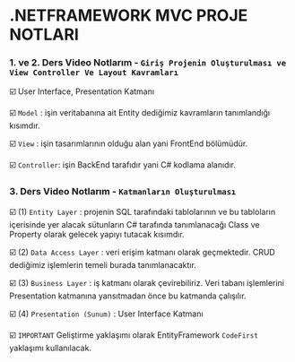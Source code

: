 # .NETFRAMEWORK MVC PROJE NOTLARI
 
### 1. ve 2. Ders Video Notlarım - `Giriş Projenin Oluşturulması ve View Controller Ve Layout Kavramları`

 ☑️ User Interface, Presentation Katmanı

 ☑️ `Model` : işin veritabanına ait Entity dediğimiz kavramların tanımlandığı kısımdır.

 ☑️ `View` : işin tasarımlarının olduğu alan yani FrontEnd bölümüdür.

 ☑️ `Controller`: işin BackEnd tarafıdır yani C# kodlama alanıdır.

### 3. Ders Video Notlarım - `Katmanların Oluşturulması`

 ☑️ (1) `Entity Layer` : projenin SQL tarafındaki tablolarının ve bu tabloların içerisinde yer alacak sütunların C# tarafında tanımlanacağı Class ve Property olarak gelecek yapıyı tutacak kısımdır.

 ☑️ (2) `Data Access Layer` : veri erişim katmanı olarak geçmektedir. CRUD dediğimiz işlemlerin temeli burada tanımlanacaktır. 

 ☑️ (3) `Business Layer` : iş katmanı olarak çevirebiliriz. Veri tabanı işlemlerini Presentation katmanına yansıtmadan önce bu katmanda çalışılır.

 ☑️ (4) `Presentation (Sunum)` : User Interface Katmanı
 
 ☑️  `IMPORTANT` Geliştirme yaklaşımı olarak EntityFramework `CodeFirst` yaklaşımı kullanılacak.
 